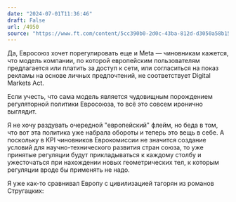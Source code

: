 ```yaml
---
date: "2024-07-01T11:36:46"
draft: False
url: /4950
source: "https://www.ft.com/content/5cc390b0-2d0c-43ba-812d-d3050a58b152"
---
```


Да, Евросоюз хочет порегулировать еще и Meta — чиновникам кажется, что модель компании, по которой европейским пользователям предлагается или платить за доступ к сети, или согласиться на показ рекламы на основе личных предпочтений, не соответствует Digital Markets Act.

Если учесть, что сама модель является чудовищным порождением регуляторной политики Евросоюза, то всё это совсем иронично выглядит.

Я не хочу раздувать очередной "европейский" флейм, но беда в том, что вот эта политика уже набрала обороты и теперь это вещь в себе. А поскольку в KPI чиновников Еврокомиссии не значится создание условий для научно-технического развития стран союза, то уже принятые регуляции будут прикладываться к каждому столбу и ужесточаться при нахождении новых геометрических тел, к которым регуляции вроде бы применять не надо.

Я уже как-то сравнивал Европу с цивилизацией тагорян из романов Стругацких:
